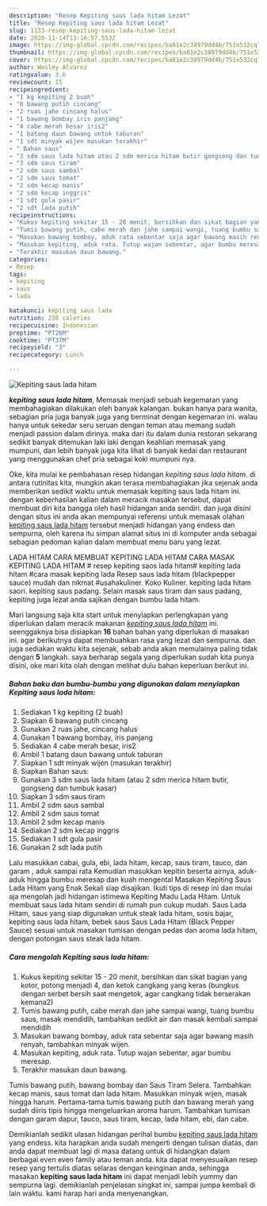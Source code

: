 ```yaml
---
description: "Resep Kepiting saus lada hitam Lezat"
title: "Resep Kepiting saus lada hitam Lezat"
slug: 1133-resep-kepiting-saus-lada-hitam-lezat
date: 2020-11-14T13:16:57.553Z
image: https://img-global.cpcdn.com/recipes/ba81e2c38979dd4b/751x532cq70/kepiting-saus-lada-hitam-foto-resep-utama.jpg
thumbnail: https://img-global.cpcdn.com/recipes/ba81e2c38979dd4b/751x532cq70/kepiting-saus-lada-hitam-foto-resep-utama.jpg
cover: https://img-global.cpcdn.com/recipes/ba81e2c38979dd4b/751x532cq70/kepiting-saus-lada-hitam-foto-resep-utama.jpg
author: Wesley Alvarez
ratingvalue: 3.6
reviewcount: 15
recipeingredient:
- "1 kg kepiting 2 buah"
- "6 bawang putih cincang"
- "2 ruas jahe cincang halus"
- "1 bawang bombay iris panjang"
- "4 cabe merah besar iris2"
- "1 batang daun bawang untuk taburan"
- "1 sdt minyak wijen masukan terakhir"
- " Bahan saus"
- "3 sdm saus lada hitam atau 2 sdm merica hitam butir gongseng dan tumbuk kasar"
- "3 sdm saus tiram"
- "2 sdm saus sambal"
- "2 sdm saus tomat"
- "2 sdm kecap manis"
- "2 sdm kecap inggris"
- "1 sdt gula pasir"
- "2 sdt lada putih"
recipeinstructions:
- "Kukus kepiting sekitar 15 - 20 menit, bersihkan dan sikat bagian yang kotor, potong menjadi 4, dan ketok cangkang yang keras (bungkus dengan serbet bersih saat mengetok, agar cangkang tidak berserakan kemana2)"
- "Tumis bawang putih, cabe merah dan jahe sampai wangi, tuang bumbu saus, masak mendidih, tambahkan sedikit air dan masak kembali sampai mendidih"
- "Masukan bawang bombay, aduk rata sebentar saja agar bawang masih renyah, tambahkan minyak wijen."
- "Masukan kepiting, aduk rata. Tutup wajan sebentar, agar bumbu meresap."
- "Terakhir masukan daun bawang."
categories:
- Resep
tags:
- kepiting
- saus
- lada

katakunci: kepiting saus lada 
nutrition: 238 calories
recipecuisine: Indonesian
preptime: "PT26M"
cooktime: "PT37M"
recipeyield: "3"
recipecategory: Lunch

---
```



![Kepiting saus lada hitam](https://img-global.cpcdn.com/recipes/ba81e2c38979dd4b/751x532cq70/kepiting-saus-lada-hitam-foto-resep-utama.jpg)

<b><i>kepiting saus lada hitam</i></b>, Memasak menjadi sebuah kegemaran yang membahagiakan dilakukan oleh banyak kalangan. bukan hanya para wanita, sebagian pria juga banyak juga yang berminat dengan kegemaran ini. walau hanya untuk sekedar seru seruan dengan teman atau memang sudah menjadi passion dalam dirinya. maka dari itu dalam dunia restoran sekarang sedikit banyak ditemukan laki laki dengan keahlian memasak yang mumpuni, dan lebih banyak juga kita lihat di banyak kedai dan restaurant yang menggunakan chef pria sebagai koki mumpuni nya.

Oke, kita mulai ke pembahasan resep hidangan <i>kepiting saus lada hitam</i>. di antara rutinitas kita, mungkin akan terasa membahagiakan jika sejenak anda memberikan sedikit waktu untuk memasak kepiting saus lada hitam ini. dengan keberhasilan kalian dalam meracik masakan tersebut, dapat membuat diri kita bangga oleh hasil hidangan anda sendiri. dan juga disini dengan situs ini anda akan mempunyai referensi untuk memasak olahan <u>kepiting saus lada hitam</u> tersebut menjadi hidangan yang endess dan sempurna, oleh karena itu simpan alamat situs ini di komputer anda sebagai sebagian pedoman kalian dalam membuat menu baru yang lezat.

LADA HITAM CARA MEMBUAT KEPITING LADA HITAM CARA MASAK KEPITING LADA HITAM # resep kepiting saos lada hitam# kepiting lada hitam #cara masak kepiting lada Resep saus lada hitam (blackpepper sauce) mudah dan nikmat #usahakuliner. Koko Kuliner. kepiting lada hitam saori. kepiting saus padang. Selain masak saus tiram dan saus padang, kepiting juga lezat anda sajikan dengan bumbu lada hitam.


Mari langsung saja kita start untuk menyiapkan perlengkapan yang diperlukan dalam meracik makanan <u><i>kepiting saus lada hitam</i></u> ini. seenggaknya bisa disiapkan <b>16</b> bahan bahan yang diperlukan di masakan ini. agar berikutnya dapat membuahkan rasa yang lezat dan sempurna. dan juga sediakan waktu kita sejenak, sebab anda akan memulainya paling tidak dengan <b>5</b> langkah. saya berharap segala yang diperlukan sudah kita punya disini, oke mari kita olah dengan melihat dulu bahan keperluan berikut ini.

<!--inarticleads1-->

##### Bahan baku dan bumbu-bumbu yang digunakan dalam menyiapkan Kepiting saus lada hitam:

1. Sediakan 1 kg kepiting (2 buah)
1. Siapkan 6 bawang putih cincang
1. Gunakan 2 ruas jahe, cincang halus
1. Gunakan 1 bawang bombay, iris panjang
1. Sediakan 4 cabe merah besar, iris2
1. Ambil 1 batang daun bawang untuk taburan
1. Siapkan 1 sdt minyak wijen (masukan terakhir)
1. Siapkan  Bahan saus:
1. Gunakan 3 sdm saus lada hitam (atau 2 sdm merica hitam butir, gongseng dan tumbuk kasar)
1. Siapkan 3 sdm saus tiram
1. Ambil 2 sdm saus sambal
1. Ambil 2 sdm saus tomat
1. Ambil 2 sdm kecap manis
1. Sediakan 2 sdm kecap inggris
1. Sediakan 1 sdt gula pasir
1. Gunakan 2 sdt lada putih


Lalu masukkan cabai, gula, ebi, lada hitam, kecap, saus tiram, tauco, dan garam , aduk sampai rata Kemudian masukkan kepitin beserta airnya, aduk-aduk hingga bumbu meresap dan kuah mengental Masakan Kepiting Saus Lada Hitam yang Enak Sekali siap disajikan. Ikuti tips di resep ini dan mulai aja mengolah jadi hidangan istimewa Kepiting Madu Lada Hitam. Untuk membuat saus lada hitam sendiri di rumah pun cukup mudah. Saus Lada Hitam, saus yang siap digunakan untuk steak lada hitam, sosis bajar, kepiting saus lada hitam, bebek saus Saus Lada Hitam (Black Pepper Sauce) sesuai untuk masakan tumisan dengan pedas dan aroma lada hitam, dengan potongan saus steak lada hitam. 

<!--inarticleads2-->

##### Cara mengolah Kepiting saus lada hitam:

1. Kukus kepiting sekitar 15 - 20 menit, bersihkan dan sikat bagian yang kotor, potong menjadi 4, dan ketok cangkang yang keras (bungkus dengan serbet bersih saat mengetok, agar cangkang tidak berserakan kemana2)
1. Tumis bawang putih, cabe merah dan jahe sampai wangi, tuang bumbu saus, masak mendidih, tambahkan sedikit air dan masak kembali sampai mendidih
1. Masukan bawang bombay, aduk rata sebentar saja agar bawang masih renyah, tambahkan minyak wijen.
1. Masukan kepiting, aduk rata. Tutup wajan sebentar, agar bumbu meresap.
1. Terakhir masukan daun bawang.


Tumis bawang putih, bawang bombay dan Saus Tiram Selera. Tambahkan kecap manis, saus tomat dan lada hitam. Masukkan minyak wijen, masak hingga harum. Pertama-tama tumis bawang putih dan bawang merah yang sudah diiris tipis hingga mengeluarkan aroma harum. Tambahkan tumisan dengan garam dapur, tauco, saus tiram, kecap, lada hitam, ebi, dan cabe. 

Demikianlah sedikit ulasan hidangan perihal bumbu <u>kepiting saus lada hitam</u> yang endess. kita harapkan anda sudah mengerti dengan tulisan diatas, dan anda dapat membuat lagi di masa datang untuk di hidangkan dalam berbagai even even family atau teman anda. kita dapat menyesuaikan resep resep yang tertulis diatas selaras dengan keinginan anda, sehingga masakan <b>kepiting saus lada hitam</b> ini dapat menjadi lebih yummy dan sempurna lagi. demikianlah penjelasan singkat ini, sampai jumpa kembali di lain waktu. kami harap hari anda menyenangkan.
